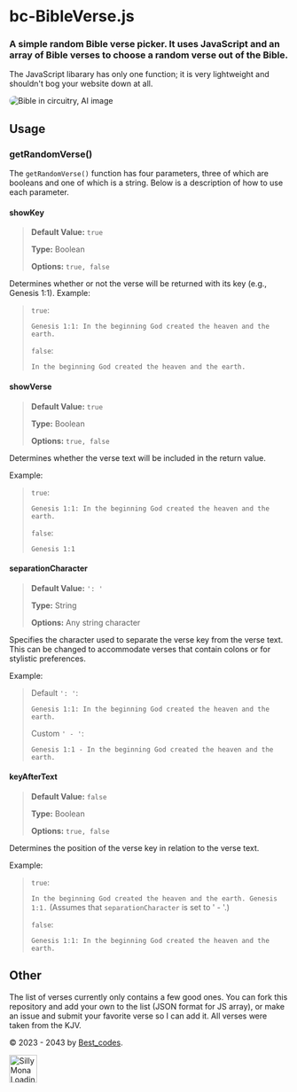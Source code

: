 # bc-BibleVerse.js
### A simple random Bible verse picker. It uses JavaScript and an array of Bible verses to choose a random verse out of the Bible.
The JavaScript libarary has only one function; it is very lightweight and shouldn't bog your website down at all. 

<img src="https://github.com/The-Best-Codes/bc-BibleVerse/assets/106822363/59ebe969-5857-4aac-8e23-580452f5dad3" alt="Bible in circuitry, AI image" ai="true" ai-type="Dalle-3" title="Does anyone ever look at hover titles?" target="_blank" style="border-radius: 15px" /> 


<br />

## Usage

### getRandomVerse()

The `getRandomVerse()` function has four parameters, three of which are booleans and one of which is a string. Below is a description of how to use each parameter.

#### showKey
>**Default Value:** `true`
>
>**Type:** Boolean
>
>**Options:** `true, false`

Determines whether or not the verse will be returned with its key (e.g., Genesis 1:1). Example:

>`true`:
>
>`Genesis 1:1: In the beginning God created the heaven and the earth.`
>
>`false`:
>
>`In the beginning God created the heaven and the earth.`

#### showVerse
>**Default Value:** `true`
>
>**Type:** Boolean
>
>**Options:** `true, false`

Determines whether the verse text will be included in the return value.

Example:

>`true`:
>
>`Genesis 1:1: In the beginning God created the heaven and the earth.`
>
>`false`:
>
>`Genesis 1:1`

#### separationCharacter
>**Default Value:** `': '`
>
>**Type:** String
>
>**Options:** Any string character

Specifies the character used to separate the verse key from the verse text. This can be changed to accommodate verses that contain colons or for stylistic preferences.

Example:

>Default `': '`:
>
>`Genesis 1:1: In the beginning God created the heaven and the earth.`
>
>Custom `' - '`:
>
>`Genesis 1:1 - In the beginning God created the heaven and the earth.`

#### keyAfterText
>**Default Value:** `false`
>
>**Type:** Boolean
>
>**Options:** `true, false`

Determines the position of the verse key in relation to the verse text.

Example:

>`true`:
>
>`In the beginning God created the heaven and the earth. Genesis 1:1.`
>(Assumes that `separationCharacter` is set to ' - '.)
>
>`false`:
>
>`Genesis 1:1: In the beginning God created the heaven and the earth.`

## Other
The list of verses currently only contains a few good ones. You can fork this repository and add your own to the list (JSON format for JS array), or make an issue and submit your favorite verse so I can add it. 
All verses were taken from the KJV.


© 2023 - 2043 by [Best_codes](https://the-best-codes.github.io/?github_bible_repo).

<img src="https://github.com/The-Best-Codes/bc-BibleVerse/assets/106822363/0318979d-cf88-485d-88b7-f633941ebe22" alt="Silly Mona Loading GIF" width=50 height=50 title="Why you hovering me??" target="_blank" onclick="console.log('Why you click me? I know this won't work, so why you looking at my README.md source??')" />
